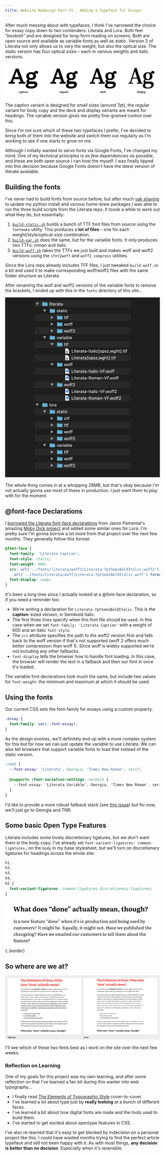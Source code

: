 ```yaml
---
title: Website Redesign Part VI - Adding a Typeface for Essays
---
```


After much messing about with typefaces, I think I've narrowed the choice for essay copy down to two contenders: Literata and Lora. Both feel "bookish" and are designed for long-form reading on screens. Both are open source and available as variable fonts as well as static. Version 3 of Literata not only allows us to vary the weight, but also the optical size. The static version has four optical sizes – each in various weights and italic versions.

![Optical sizes](/uploads/literata-optical-sizes.png)

The caption variant is designed for small sizes (around 7pt), the regular variant for body copy and the deck and display variants are meant for headings. The variable version gives me pretty fine-grained control over this.

Since I'm not sure which of these two typefaces I prefer, I've decided to bring both of them into the website and switch them out regularly as I'm working to see if one starts to grow on me.

Although I initially wanted to serve fonts via Google Fonts, I've changed my mind. One of my technical principles is _as few dependancies as possible_, and these are both open source I can host the myself. I was finally tipped into this decision because Google Fonts doesn't have the latest version of literate available.

## Building the fonts

I've never had to build fonts from source before, but after much [yak shaving](https://en.wiktionary.org/wiki/yak_shaving) to update my python install and various home-brew packages I was able to run the three build scripts from the Literata repo. It toook a while to work out what they do, but essentially:

1. [`build-static.sh`](https://github.com/googlefonts/literata/blob/master/sources/build-static.sh) builds a bunch of TTF font files from source using the `fontmake` utility. This produces a **lot of files** – one for each weight/style/optical-size combination.
2. [`build-var.sh`](https://github.com/googlefonts/literata/blob/master/sources/build-var.sh) does the same, but for the variable fonts. It only produces two TTFs: roman and italic.
3. [`build-woff.sh`](https://github.com/googlefonts/literata/blob/master/sources/build-woff.sh) takes the TTFs we just built and makes woff and woff2 versions using the `sfnt2woff` and `woff2_compress` utilities.

Since the Lora repo already includes TFF files, I just tweaked `build-woff.sh` a bit and used it to make corresponding woff/woff2 files with the same folder structure as Literata.

After renaming the wolf and woff2 versions of the variable fonts to remove the brackets, I ended up with this in the `fonts` directory of this site...

![Screenshot of file tree in fonts directory](/uploads/2020-06-18-font-tree.png)

The whole thing comes in at a whopping 28MB, but that's okay because I'm not actually gonna use most of these in production. I just want them to play with for the moment.

## @font-face Declarations

I [borrowed the Literata font-face declarations](https://github.com/jpamental/moby-dick/blob/master/assets/scss/partials/_00_webfonts.scss) from Jason Pamental's amazing [Moby Dick project](https://mobydick.wales/) and added some similar ones for Lora. I'm pretty sure I'm gonna borrow a lot more from that project over the next few months. They generally follow this format:

```css
@font-face {
  font-family: 'Literata Caption';
  font-style: italic;
  font-weight: 600;
  src: url('../fonts/literata/woff2/Literata-7ptSemiBoldItalic.woff2') format('woff2'),
    url('../fonts/literata/woff/Literata-7ptSemiBoldItalic.woff') format('woff');
  font-display: swap;
}
```

It's been a long time since I actually looked at a @font-face declaration, so if you need a reminder too:

- We're writing a declaration for `Literata-7ptSemiBoldItalic`. This is the **caption**-sized version, in Semibold italic.
- The first three lines specify when this font file should be used. In this case when we set `font-family: 'Literata Caption'` with a weight of 600 and an italic `font-style`.
- The `src` attribute specifies the path to the woff2 version first and falls back to the woff version if that's not supported (woff 2 offers much better compression than woff 1). Since woff is widely supported we're not including any other fallbacks.
- `font-display` tells the browser how to handle font loading. In this case, the browser will render the text in a fallback and then our font in once it's loaded.

The variable font declarations look much the same, but include two values for `font-weight`: the minimum and maximum at which it should be used.

## Using the fonts

Our current CSS sets the font-family for essays using a custom property.

```css
.essay {
  font-family: var(--font-essay);
}
```

As the design evolves, we'll definitely end up with a more complex system for this but for now we can just update the variable to use Literata. We can also tell browsers that support variable fonts to load that instead of the static version.

```css
:root {
  --font-essay: 'Literata', Georgia, 'Times New Roman', serif;

  @supports (font-variation-settings: normal) {
    --font-essay: 'Literata Variable', Georgia, 'Times New Roman', serif;
  }
}
```

I'd like to provide a more robust fallback stack (see [this issue](https://github.com/dannysmith/dannyis-jekyll/issues/28)) but for now, we'll just go to Georgia and TNR.

## Some basic Open Type Features

Literata includes some lovely discretionary ligatures, but we don't want them in the body copy. I've already set `font-variant-ligatures: common-ligatures;` on the `body` in my base stylesheet, but we'll turn on discretionary ligatures for headings across the whole site:

```css
h1,
h2,
h3,
h4,
h5 {
  font-variant-ligatures: common-ligatures discretionary-ligatures;
}
```

![Screenshot of discretionary ligatures in heading](/uploads/2020-06-19-heading-ligs.png){:.border}

## So where are we at?

![Comparison of Literata and Lora applied to an essay](/uploads/2020-06-19-final-screenshots.png)

I'll see which of these two feels best as I work on the site over the next few weeks.

### Reflection on Learning

One of my goals for this project was my own learning, and after some reflection on that I've learned a fair bit during this wanter into web typography...

- I finally read [The Elements of Typographic Style](https://en.wikipedia.org/wiki/The_Elements_of_Typographic_Style) cover-to-cover.
- I've learned a lot about type just by **really looking** at a bunch of different faces.
- I've learned a bit about how digital fonts are made and the tools used to build them.
- I've started to get excited about opentype features in CSS.

I've also re-learned that it's easy to get blocked by indecision on a personal project like this. I could have wasted months trying to find the perfect article typeface and still not been happy with it. As with most things, **any decision is better than no decision**. Especially when it's reversible.
